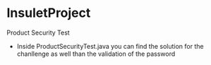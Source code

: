 # InsuletProject
Product Security Test

* Inside ProductSecurityTest.java you can find the solution for the chanllenge as well than the validation of the password
